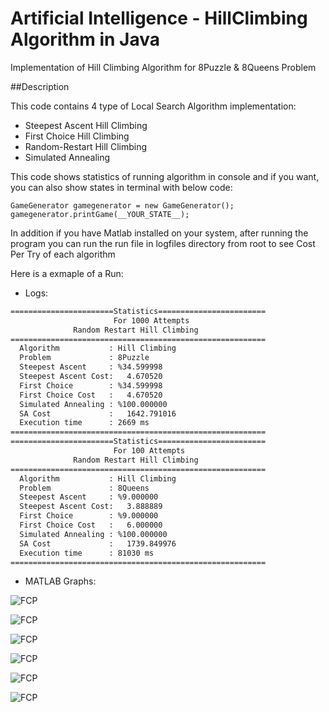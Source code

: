 # Artificial Intelligence -  HillClimbing Algorithm in Java
Implementation of Hill Climbing Algorithm for 8Puzzle & 8Queens Problem

##Description

This code contains 4 type of Local Search Algorithm implementation:

- Steepest Ascent Hill Climbing
- First Choice Hill Climbing
- Random-Restart Hill Climbing
- Simulated Annealing

This code shows statistics of running algorithm in console and if you want, you can also show states in terminal with below code:
    
```
GameGenerator gamegenerator = new GameGenerator();
gamegenerator.printGame(__YOUR_STATE__);
```     
    
    
   
In addition if you have Matlab installed on your system, after running the program you can run the run file in logfiles directory from root to see Cost Per Try of each algorithm
    
Here is a exmaple of a Run: 

- Logs:
    
```sh
=======================Statistics========================
                       For 1000 Attempts                    
              Random Restart Hill Climbing               
=========================================================
  Algorithm           : Hill Climbing                    
  Problem             : 8Puzzle                          
  Steepest Ascent     : %34.599998                             
  Steepest Ascent Cost:   4.670520                             
  First Choice        : %34.599998                             
  First Choice Cost   :   4.670520                             
  Simulated Annealing : %100.000000                             
  SA Cost             :   1642.791016                             
  Execution time      : 2669 ms                            
=========================================================
=======================Statistics========================
                       For 100 Attempts                    
              Random Restart Hill Climbing               
=========================================================
  Algorithm           : Hill Climbing                    
  Problem             : 8Queens                          
  Steepest Ascent     : %9.000000                             
  Steepest Ascent Cost:   3.888889                             
  First Choice        : %9.000000                             
  First Choice Cost   :   6.000000                             
  Simulated Annealing : %100.000000                             
  SA Cost             :   1739.849976                             
  Execution time      : 81030 ms                            
=========================================================
```

- MATLAB Graphs:

![FCP](http://s9.picofile.com/file/8346870000/SA_P.png)

![FCP](http://s9.picofile.com/file/8346870068/SimA_P.png)

![FCP](http://s8.picofile.com/file/8346869984/FC_P.png)

![FCP](http://s9.picofile.com/file/8346870018/SA_Q.png)

![FCP](http://s9.picofile.com/file/8346869992/FC_Q.png)

![FCP](http://s9.picofile.com/file/8346870076/SimA_Q.png)





